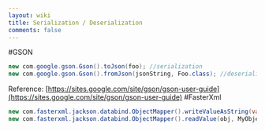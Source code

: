```yaml
---
layout: wiki
title: Serialization / Deserialization
comments: false
---
```

#GSON

```java
new com.google.gson.Gson().toJson(foo); //serialization
new com.google.gson.Gson().fromJson(jsonString, Foo.class); //deserialization

```
Reference: [https://sites.google.com/site/gson/gson-user-guide](https://sites.google.com/site/gson/gson-user-guide)
#FasterXml

```java
new com.fasterxml.jackson.databind.ObjectMapper().writeValueAsString(var); //serialization
new com.fasterxml.jackson.databind.ObjectMapper().readValue(obj, MyObjectClass.class); //deserialization 
```
